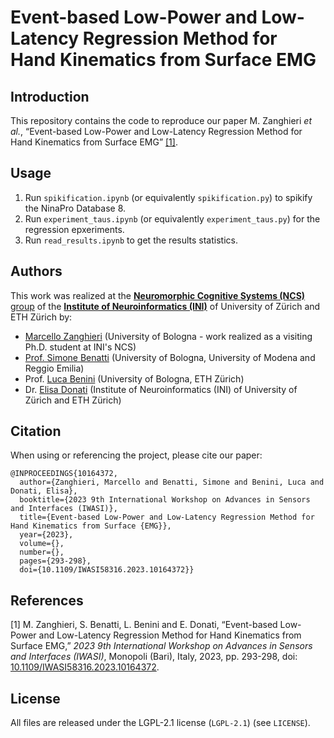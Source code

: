 # Event-based Low-Power and Low-Latency Regression Method for Hand Kinematics from Surface EMG



## Introduction
This repository contains the code to reproduce our paper M. Zanghieri _et al._, “Event-based Low-Power and Low-Latency Regression Method for Hand Kinematics from Surface EMG” [[1]](#1).



## Usage
1. Run ``spikification.ipynb`` (or equivalently ``spikification.py``) to spikify the NinaPro Database 8. 
2. Run ``experiment_taus.ipynb`` (or equivalently ``experiment_taus.py``) for the regression epxeriments.
3. Run ``read_results.ipynb`` to get the results statistics.



## Authors
This work was realized at the [**Neuromorphic Cognitive Systems (NCS)** group](https://www.ini.uzh.ch/en/research/groups/ncs.html) of the [**Institute of Neuroinformatics (INI)**](https://www.ini.uzh.ch/en.html) of University of Zürich and ETH Zürich by:
- [Marcello Zanghieri](https://scholar.google.com/citations?user=WnIqQj4AAAAJ&hl=en) (University of Bologna - work realized as a visiting Ph.D. student at INI's NCS)
- [Prof. Simone Benatti](https://scholar.google.com/citations?hl=en&user=8Fbi_kwAAAAJ) (University of Bologna, University of Modena and Reggio Emilia)
- Prof. [Luca Benini](https://scholar.google.com/citations?hl=en&user=8riq3sYAAAAJ) (University of Bologna, ETH Zürich)
- Dr. [Elisa Donati](https://scholar.google.com/citations?hl=en&user=03ZYhbIAAAAJ) (Institute of Neuroinformatics (INI) of University of Zürich and ETH Zürich)



## Citation
When using or referencing the project, please cite our paper:
```
@INPROCEEDINGS{10164372,
  author={Zanghieri, Marcello and Benatti, Simone and Benini, Luca and Donati, Elisa},
  booktitle={2023 9th International Workshop on Advances in Sensors and Interfaces (IWASI)}, 
  title={Event-based Low-Power and Low-Latency Regression Method for Hand Kinematics from Surface {EMG}}, 
  year={2023},
  volume={},
  number={},
  pages={293-298},
  doi={10.1109/IWASI58316.2023.10164372}}
```



## References
<a id="1">[1]</a>
M. Zanghieri, S. Benatti, L. Benini and E. Donati, “Event-based Low-Power and Low-Latency Regression Method for Hand Kinematics from Surface EMG,” _2023 9th International Workshop on Advances in Sensors and Interfaces (IWASI)_, Monopoli (Bari), Italy, 2023, pp. 293-298, doi: [10.1109/IWASI58316.2023.10164372](https://ieeexplore.ieee.org/document/10164372).



## License
All files are released under the LGPL-2.1 license (`LGPL-2.1`) (see `LICENSE`).
